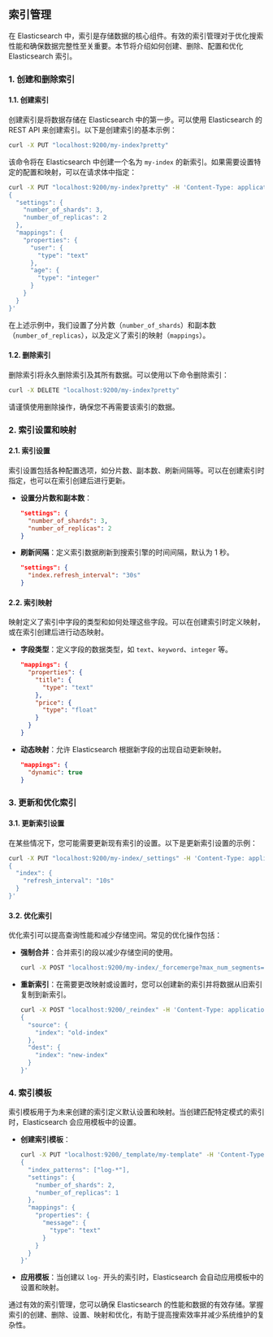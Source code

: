 ## 索引管理

在 Elasticsearch 中，索引是存储数据的核心组件。有效的索引管理对于优化搜索性能和确保数据完整性至关重要。本节将介绍如何创建、删除、配置和优化 Elasticsearch 索引。

### 1. 创建和删除索引

#### 1.1. 创建索引

创建索引是将数据存储在 Elasticsearch 中的第一步。可以使用 Elasticsearch 的 REST API 来创建索引。以下是创建索引的基本示例：

```sh
curl -X PUT "localhost:9200/my-index?pretty"
```

该命令将在 Elasticsearch 中创建一个名为 `my-index` 的新索引。如果需要设置特定的配置和映射，可以在请求体中指定：

```sh
curl -X PUT "localhost:9200/my-index?pretty" -H 'Content-Type: application/json' -d'
{
  "settings": {
    "number_of_shards": 3,
    "number_of_replicas": 2
  },
  "mappings": {
    "properties": {
      "user": {
        "type": "text"
      },
      "age": {
        "type": "integer"
      }
    }
  }
}'
```

在上述示例中，我们设置了分片数（`number_of_shards`）和副本数（`number_of_replicas`），以及定义了索引的映射（`mappings`）。

#### 1.2. 删除索引

删除索引将永久删除索引及其所有数据。可以使用以下命令删除索引：

```sh
curl -X DELETE "localhost:9200/my-index?pretty"
```

请谨慎使用删除操作，确保您不再需要该索引的数据。

### 2. 索引设置和映射

#### 2.1. 索引设置

索引设置包括各种配置选项，如分片数、副本数、刷新间隔等。可以在创建索引时指定，也可以在索引创建后进行更新。

- **设置分片数和副本数**：

  ```json
  "settings": {
    "number_of_shards": 3,
    "number_of_replicas": 2
  }
  ```

- **刷新间隔**：定义索引数据刷新到搜索引擎的时间间隔，默认为 1 秒。

  ```json
  "settings": {
    "index.refresh_interval": "30s"
  }
  ```

#### 2.2. 索引映射

映射定义了索引中字段的类型和如何处理这些字段。可以在创建索引时定义映射，或在索引创建后进行动态映射。

- **字段类型**：定义字段的数据类型，如 `text`、`keyword`、`integer` 等。

  ```json
  "mappings": {
    "properties": {
      "title": {
        "type": "text"
      },
      "price": {
        "type": "float"
      }
    }
  }
  ```

- **动态映射**：允许 Elasticsearch 根据新字段的出现自动更新映射。

  ```json
  "mappings": {
    "dynamic": true
  }
  ```

### 3. 更新和优化索引

#### 3.1. 更新索引设置

在某些情况下，您可能需要更新现有索引的设置。以下是更新索引设置的示例：

```sh
curl -X PUT "localhost:9200/my-index/_settings" -H 'Content-Type: application/json' -d'
{
  "index": {
    "refresh_interval": "10s"
  }
}'
```

#### 3.2. 优化索引

优化索引可以提高查询性能和减少存储空间。常见的优化操作包括：

- **强制合并**：合并索引的段以减少存储空间的使用。

  ```sh
  curl -X POST "localhost:9200/my-index/_forcemerge?max_num_segments=1"
  ```

- **重新索引**：在需要更改映射或设置时，您可以创建新的索引并将数据从旧索引复制到新索引。

  ```sh
  curl -X POST "localhost:9200/_reindex" -H 'Content-Type: application/json' -d'
  {
    "source": {
      "index": "old-index"
    },
    "dest": {
      "index": "new-index"
    }
  }'
  ```

### 4. 索引模板

索引模板用于为未来创建的索引定义默认设置和映射。当创建匹配特定模式的索引时，Elasticsearch 会应用模板中的设置。

- **创建索引模板**：

  ```sh
  curl -X PUT "localhost:9200/_template/my-template" -H 'Content-Type: application/json' -d'
  {
    "index_patterns": ["log-*"],
    "settings": {
      "number_of_shards": 2,
      "number_of_replicas": 1
    },
    "mappings": {
      "properties": {
        "message": {
          "type": "text"
        }
      }
    }
  }'
  ```

- **应用模板**：当创建以 `log-` 开头的索引时，Elasticsearch 会自动应用模板中的设置和映射。

通过有效的索引管理，您可以确保 Elasticsearch 的性能和数据的有效存储。掌握索引的创建、删除、设置、映射和优化，有助于提高搜索效率并减少系统维护的复杂性。

